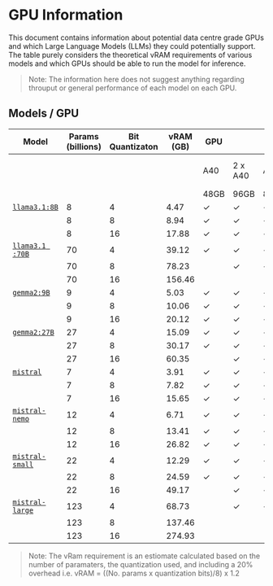 # GPU Information
This document contains information about potential data centre grade GPUs and which Large Language Models (LLMs) they could potentially support. The table purely considers the theoretical vRAM requirements of various models and which GPUs should be able to run the model for inference.
> Note: The information here does not suggest anything regarding throuput or general performance of each model on each GPU.

## Models / GPU

| Model         | Params (billions) | Bit Quantizaton | vRAM (GB) | GPU |         |      |          |          |              |
|---------------|-------------------|------|---------|-----|---------|------|----------|----------|--------------|
|               |                   |      |         | A40 | 2 x A40 | A100 | 2 x A100 | H100 NVL | 2 x H100 NVL |
|               |                   |      |         | 48GB  | 96GB      | 80GB   | 160GB      | 94GB       | 188GB          |
| [`llama3.1:8B`](https://ollama.com/library/llama3.1)      | 8                 | 4    | 4.47    | ✓   | ✓       | ✓    | ✓        | ✓        | ✓            |
|               | 8                 | 8    | 8.94    | ✓   | ✓       | ✓    | ✓        | ✓        | ✓            |
|               | 8                 | 16   | 17.88   | ✓   | ✓       | ✓    | ✓        | ✓        | ✓            |
| [`llama3.1 :70B`](https://ollama.com/library/llama3.1:70b)    | 70                | 4    | 39.12   | ✓   | ✓       | ✓    | ✓        | ✓        | ✓            |
|               | 70                | 8    | 78.23   |     | ✓       | ✓    | ✓        | ✓        | ✓            |
|               | 70                | 16   | 156.46  |     |         |      | ✓        |          | ✓            |
| [`gemma2:9B`](https://ollama.com/library/gemma2)        | 9                 | 4    | 5.03    | ✓   | ✓       | ✓    | ✓        | ✓        | ✓            |
|               | 9                 | 8    | 10.06   | ✓   | ✓       | ✓    | ✓        | ✓        | ✓            |
|               | 9                 | 16   | 20.12   | ✓   | ✓       | ✓    | ✓        | ✓        | ✓            |
| [`gemma2:27B`](https://ollama.com/library/gemma2:27b)      | 27                | 4    | 15.09   | ✓   | ✓       | ✓    | ✓        | ✓        | ✓            |
|               | 27                | 8    | 30.17   | ✓   | ✓       | ✓    | ✓        | ✓        | ✓            |
|               | 27                | 16   | 60.35   |     | ✓       | ✓    | ✓        | ✓        | ✓            |
| [`mistral`](https://ollama.com/library/mistral)       | 7                 | 4    | 3.91    | ✓   | ✓       | ✓    | ✓        | ✓        | ✓            |
|               | 7                 | 8    | 7.82    | ✓   | ✓       | ✓    | ✓        | ✓        | ✓            |
|               | 7                 | 16   | 15.65   | ✓   | ✓       | ✓    | ✓        | ✓        | ✓            |
| [`mistral-nemo`](https://ollama.com/library/mistral-nemo)  | 12                | 4    | 6.71    | ✓   | ✓       | ✓    | ✓        | ✓        | ✓            |
|               | 12                | 8    | 13.41   | ✓   | ✓       | ✓    | ✓        | ✓        | ✓            |
|               | 12                | 16   | 26.82   | ✓   | ✓       | ✓    | ✓        | ✓        | ✓            |
| [`mistral-small`](https://ollama.com/library/mistral-small) | 22                | 4    | 12.29   | ✓   | ✓       | ✓    | ✓        | ✓        | ✓            |
|               | 22                | 8    | 24.59   | ✓   | ✓       | ✓    | ✓        | ✓        | ✓            |
|               | 22                | 16   | 49.17   |     | ✓       | ✓    | ✓        | ✓        | ✓            |
| [`mistral-large`](https://ollama.com/library/mistral-large) | 123               | 4    | 68.73   |     | ✓       | ✓    | ✓        | ✓        | ✓            |
|               | 123               | 8    | 137.46  |     |         |      | ✓        |          | ✓            |
|               | 123               | 16   | 274.93  |     |         |      |          |          |              |

> Note: The vRam requirement is an estiomate calculated based on the number of paramaters, the quantization used, and including a 20% overhead i.e. vRAM = ((No. params x quantization bits)/8) x 1.2
